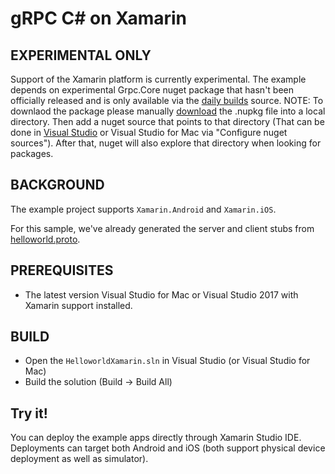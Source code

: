 gRPC C# on Xamarin
========================

EXPERIMENTAL ONLY
-------------
Support of the Xamarin platform is currently experimental.
The example depends on experimental Grpc.Core nuget package that hasn't
been officially released and is only available via the [daily builds](https://packages.grpc.io/)
source. 
NOTE: To downlaod the package please manually [download](https://packages.grpc.io/archive/2018/07/a3b54ef90841ec45fe5e28f54245b7944d0904f9-d24c85c7-32ed-4924-b9af-80e7a4aeb34d/index.xml) the .nupkg file into a local directory. Then add a nuget source that points to that directory (That can be done in [Visual Studio](https://docs.microsoft.com/en-us/nuget/tools/package-manager-ui#package-sources) or Visual Studio for Mac via "Configure nuget sources"). After that, nuget will also explore that directory when looking for packages.



BACKGROUND
-------------
The example project supports `Xamarin.Android` and `Xamarin.iOS`.

For this sample, we've already generated the server and client stubs from [helloworld.proto][].

PREREQUISITES
-------------

- The latest version Visual Studio for Mac or Visual Studio 2017 with Xamarin support installed.

BUILD
-------

- Open the `HelloworldXamarin.sln` in Visual Studio (or Visual Studio for Mac)
- Build the solution (Build -> Build All)

Try it!
-------

You can deploy the example apps directly through Xamarin Studio IDE.
Deployments can target both Android and iOS (both support physical device
deployment as well as simulator).

[helloworld.proto]:../../protos/helloworld.proto
